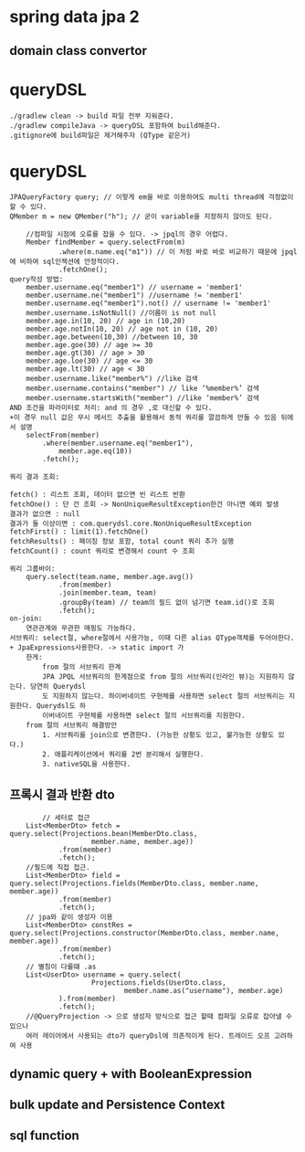 # spring data jpa 2
## domain class convertor

# queryDSL
    ./gradlew clean -> build 파일 전부 지워준다.
    ./gradlew compileJava -> queryDSL 포함하여 build해준다.
    .gitignore에 build파일은 제거해주자 (QType 같은거)
# queryDSL
    JPAQueryFactory query; // 이렇게 em을 바로 이용하여도 multi thread에 걱정없이 할 수 있다.
    QMember m = new QMember("h"); // 굳이 variable을 지정하지 않아도 된다.

        //컴파일 시점에 오류를 잡을 수 있다. -> jpql의 경우 어렵다. 
        Member findMember = query.selectFrom(m)
                .where(m.name.eq("m1")) // 이 처럼 바로 바로 비교하기 때문에 jpql에 비하여 sql인젝션에 안정적이다.
                .fetchOne();
    query작성 방법:
        member.username.eq("member1") // username = 'member1'
        member.username.ne("member1") //username != 'member1'
        member.username.eq("member1").not() // username != 'member1'
        member.username.isNotNull() //이름이 is not null
        member.age.in(10, 20) // age in (10,20)
        member.age.notIn(10, 20) // age not in (10, 20)
        member.age.between(10,30) //between 10, 30
        member.age.goe(30) // age >= 30
        member.age.gt(30) // age > 30
        member.age.loe(30) // age <= 30
        member.age.lt(30) // age < 30
        member.username.like("member%") //like 검색
        member.username.contains("member") // like ‘%member%’ 검색
        member.username.startsWith("member") //like ‘member%’ 검색
    AND 조건을 파라미터로 처리: and 의 경우 ,로 대신할 수 있다.
    +이 경우 null 값은 무시 메서드 추출을 활용해서 동적 쿼리를 깔끔하게 만들 수 있음 뒤에서 설명
        selectFrom(member)
            .where(member.username.eq("member1"),
                member.age.eq(10))
            .fetch();

    쿼리 결과 조회:

    fetch() : 리스트 조회, 데이터 없으면 빈 리스트 반환
    fetchOne() : 단 건 조회 -> NonUniqueResultException한건 아니면 예외 발생
    결과가 없으면 : null
    결과가 둘 이상이면 : com.querydsl.core.NonUniqueResultException
    fetchFirst() : limit(1).fetchOne()
    fetchResults() : 페이징 정보 포함, total count 쿼리 추가 실행
    fetchCount() : count 쿼리로 변경해서 count 수 조회
    
    쿼리 그룹바이:
        query.select(team.name, member.age.avg())
                .from(member)
                .join(member.team, team)
                .groupBy(team) // team의 필드 없이 넘기면 team.id()로 조회
                .fetch();
    on-join:
        연관관계와 무관한 매핑도 가능하다.
    서브쿼리: select절, where절에서 사용가능, 이때 다른 alias QType객체를 두어야한다. + JpaExpressions사용한다. -> static import 가
        한게:
            from 절의 서브쿼리 한계
            JPA JPQL 서브쿼리의 한계점으로 from 절의 서브쿼리(인라인 뷰)는 지원하지 않는다. 당연히 Querydsl
            도 지원하지 않는다. 하이버네이트 구현체를 사용하면 select 절의 서브쿼리는 지원한다. Querydsl도 하
            이버네이트 구현체를 사용하면 select 절의 서브쿼리를 지원한다.
        from 절의 서브쿼리 해결방안
            1. 서브쿼리를 join으로 변경한다. (가능한 상황도 있고, 불가능한 상황도 있다.)
            2. 애플리케이션에서 쿼리를 2번 분리해서 실행한다.
            3. nativeSQL을 사용한다.
## 프록시 결과 반환 dto
            // 세터로 접근
        List<MemberDto> fetch = query.select(Projections.bean(MemberDto.class,
                        member.name, member.age))
                .from(member)
                .fetch();
        //필드에 직접 접근.
        List<MemberDto> field = query.select(Projections.fields(MemberDto.class, member.name, member.age))
                .from(member)
                .fetch();
        // jpa와 같이 생성자 이용
        List<MemberDto> constRes = query.select(Projections.constructor(MemberDto.class, member.name, member.age))
                .from(member)
                .fetch();
        // 별칭이 다를떄 .as
        List<UserDto> username = query.select(
                        Projections.fields(UserDto.class,
                                member.name.as("username"), member.age)
                ).from(member)
                .fetch();
        //@QueryProjection -> 으로 생성자 방식으로 접근 할때 컴파일 오류로 잡아낼 수 있으나
        여러 레이어에서 사용되는 dto가 queryDsl에 의존적이게 된다. 트레이드 오프 고려하여 사용
## dynamic query + with BooleanExpression

## bulk update and Persistence Context

## sql function
